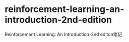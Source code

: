 # reinforcement-learning-an-introduction-2nd-edition
Reinforcement Learning: An Introduction-2nd editon笔记
